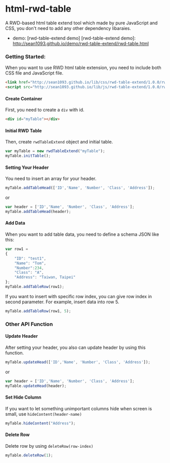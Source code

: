 # html-rwd-table
A RWD-based html table extend tool which made by pure JavaScript and CSS, you don't need to add any other dependency libaraies.

* demo: [rwd-table-extend demo]
[rwd-table-extend demo]: <http://sean1093.github.io/demo/rwd-table-extend/rwd-table.html>

### Getting Started:
When you want to use RWD html table extension, you need to include both CSS file and JavaScript file.

```html
<link href="http://sean1093.github.io/lib/css/rwd-table-extend/1.0.0/rwd-table-extend.css" rel="stylesheet">
<script src="http://sean1093.github.io/lib/js/rwd-table-extend/1.0.0/rwd-table-extend.min.js"></script>
```


#### Create Container
First, you need to create a <code>div</code> with id.

```html
<div id="myTable"></div>
```


#### Initial RWD Table
Then, create <code>rwdTableExtend</code> object and initial table.

```js
var myTable = new rwdTableExtend("myTable");
myTable.initTable();
```

#### Setting Your Header 
You need to insert an array for your header.

```js
myTable.addTableHead(['ID','Name', 'Number', 'Class', 'Address']);
```
or 

```js
var header = ['ID','Name', 'Number', 'Class', 'Address'];
myTable.addTableHead(header);
```

#### Add Data
When you want to add table data, you need to define a schema JSON like this:
```js
var row1 = 
{
    "ID": "test1",
    "Name": "Tom",
    "Number":234,
    "Class": "A",
    "Address": "Taiwan, Taipei"
};
myTable.addTableRow(row1);          
```

If you want to insert with specific row index, you can give row index in second parameter. For example, insert data into row 5. 
```js
myTable.addTableRow(row1, 5);          
```

### Other API Function

#### Update Header 
After setting your header, you also can update header by using this function.

```js
myTable.updateHead(['ID','Name', 'Number', 'Class', 'Address']);
```
or 

```js
var header = ['ID','Name', 'Number', 'Class', 'Address'];
myTable.updateHead(header);
```


#### Set Hide Column
If you want to let something unimportant columns hide when screen is small, use <code>hideContent(header-name)</code>
```js
myTable.hideContent("Address");
```


#### Delete Row
Delete row by using <code>deleteRow(row-index)</code>
```js
myTable.deleteRow(1);
```




